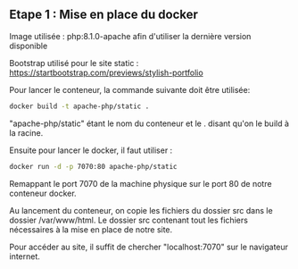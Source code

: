 ## Etape 1 : Mise en place du docker
Image utilisée : php:8.1.0-apache afin d'utiliser la dernière version disponible

Bootstrap utilisé pour le site static : https://startbootstrap.com/previews/stylish-portfolio

Pour lancer le conteneur, la commande suivante doit être utilisée:
```bash
docker build -t apache-php/static .
```
"apache-php/static" étant le nom du conteneur et le . disant qu'on le build à la racine.

Ensuite pour lancer le docker, il faut utiliser :

```bash
docker run -d -p 7070:80 apache-php/static
```

Remappant le port 7070 de la machine physique sur le port 80 de notre conteneur docker.

Au lancement du conteneur, on copie les fichiers du dossier src dans le dossier /var/www/html. Le dossier src contenant tout les fichiers nécessaires à la mise en place de notre site.

Pour accéder au site, il suffit de chercher "localhost:7070" sur le navigateur internet.